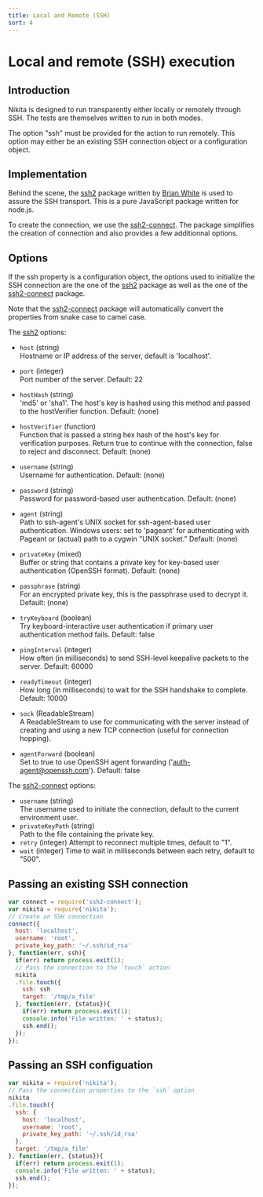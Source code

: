 ```yaml
---
title: Local and Remote (SSH)
sort: 4
---
```


# Local and remote (SSH) execution

## Introduction

Nikita is designed to run transparently either locally or remotely through SSH. The tests are themselves written to run in both modes.

The option "ssh" must be provided for the action to run remotely. This option may either be an existing SSH connection object or a configuration object.

## Implementation

Behind the scene, the [ssh2] package written by [Brian White][brian] is used to assure the SSH transport. This is a pure JavaScript package written for node.js.

To create the connection, we use the [ssh2-connect]. The package simplifies the creation of connection and also provides a few additionnal options.

## Options

If the ssh property is a configuration object, the options used to initialize the SSH connection are the one of the [ssh2] package as well as the one of the [ssh2-connect] package.

Note that the [ssh2-connect] package will automatically convert the properties from snake case to camel case.

The [ssh2] options:

*   `host` (string)   
    Hostname or IP address of the server, default is 'localhost'.

*   `port` (integer)   
    Port number of the server. Default: 22

*   `hostHash` (string)   
    'md5' or 'sha1'. The host's key is hashed using this method and passed to the hostVerifier function. Default: (none)

*   `hostVerifier` (function)   
    Function that is passed a string hex hash of the host's key for verification purposes. Return true to continue with the connection, false to reject and disconnect. Default: (none)

*   `username` (string)   
    Username for authentication. Default: (none)

*   `password` (string)   
    Password for password-based user authentication. Default: (none)

*   `agent` (string)   
    Path to ssh-agent's UNIX socket for ssh-agent-based user authentication. Windows users: set to 'pageant' for authenticating with Pageant or (actual) path to a cygwin "UNIX socket." Default: (none)

*   `privateKey` (mixed)   
    Buffer or string that contains a private key for key-based user authentication (OpenSSH format). Default: (none)

*   `passphrase` (string)   
    For an encrypted private key, this is the passphrase used to decrypt it. Default: (none)

*   `tryKeyboard` (boolean)   
    Try keyboard-interactive user authentication if primary user authentication method fails. Default: false

*   `pingInterval` (integer)   
    How often (in milliseconds) to send SSH-level keepalive packets to the server. Default: 60000

*   `readyTimeout` (integer)   
    How long (in milliseconds) to wait for the SSH handshake to complete. Default: 10000

*   `sock` (ReadableStream)   
    A ReadableStream to use for communicating with the server instead of creating and using a new TCP connection (useful for connection hopping).

*   `agentForward` (boolean)   
    Set to true to use OpenSSH agent forwarding ('auth-agent@openssh.com'). Default: false

The [ssh2-connect] options:

-   `username` (string)   
    The username used to initiate the connection, default to the current
    environment user.
-   `privateKeyPath` (string)   
    Path to the file containing the private key.   
-   `retry` (integer)
    Attempt to reconnect multiple times, default to "1".   
-   `wait` (integer)
    Time to wait in milliseconds between each retry, default to "500".  

## Passing an existing SSH connection

```js
var connect = require('ssh2-connect');
var nikita = require('nikita');
// Create an SSH connection
connect({
  host: 'localhost',
  username: 'root',
  private_key_path: '~/.ssh/id_rsa'
}, function(err, ssh){
  if(err) return process.exit(1);
  // Pass the connection to the `touch` action
  nikita
  .file.touch({
    ssh: ssh
    target: '/tmp/a_file'
  }, function(err, {status}){
    if(err) return process.exit(1);
    console.info('File written: ' + status);
    ssh.end();
  });
});
```

## Passing an SSH configuation

```js
var nikita = require('nikita');
// Pass the connection properties to the `ssh` option
nikita
.file.touch({
  ssh: {
    host: 'localhost',
    username: 'root',
    private_key_path: '~/.ssh/id_rsa'
  },
  target: '/tmp/a_file'
}, function(err, {status}){
  if(err) return process.exit(1);
  console.info('File written: ' + status);
  ssh.end();
});
```

[ssh2-connect]: https://github.com/wdavidw/ssh2-connect
[ssh2]: https://github.com/mscdex/ssh2
[brian]: https://github.com/mscdex
